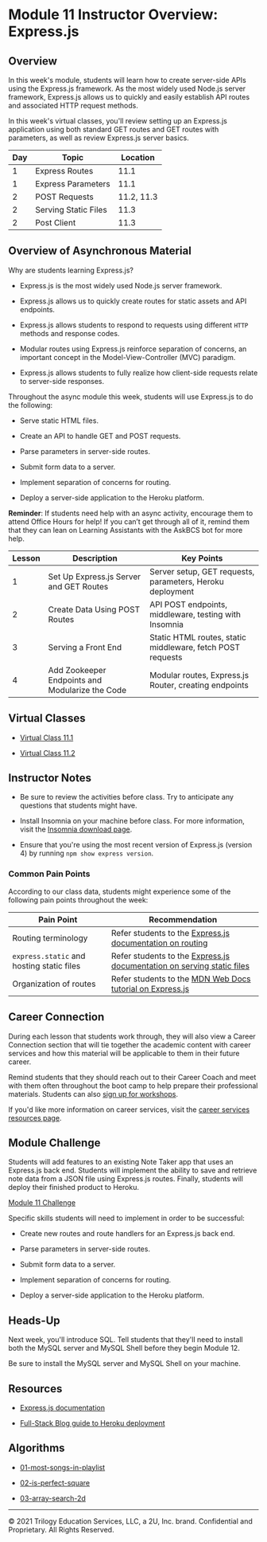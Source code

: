 # Module 11 Instructor Overview: Express.js

## Overview

In this week's module, students will learn how to create server-side APIs using the Express.js framework. As the most widely used Node.js server framework, Express.js allows us to quickly and easily establish API routes and associated HTTP request methods.

In this week's virtual classes, you'll review setting up an Express.js application using both standard GET routes and GET routes with parameters, as well as review Express.js server basics.

| Day | Topic                | Location   |
| --- | -------------------- | ---------- |
| 1   | Express Routes       | 11.1       |
| 1   | Express Parameters   | 11.1       |
| 2   | POST Requests        | 11.2, 11.3 |
| 2   | Serving Static Files | 11.3       |
| 2   | Post Client          | 11.3       |

## Overview of Asynchronous Material

Why are students learning Express.js?

* Express.js is the most widely used Node.js server framework.

* Express.js allows us to quickly create routes for static assets and API endpoints.

* Express.js allows students to respond to requests using different `HTTP` methods and response codes.

* Modular routes using Express.js reinforce separation of concerns, an important concept in the Model-View-Controller (MVC) paradigm.

* Express.js allows students to fully realize how client-side requests relate to server-side responses.

Throughout the async module this week, students will use Express.js to do the following:

* Serve static HTML files.

* Create an API to handle GET and POST requests.

* Parse parameters in server-side routes.

* Submit form data to a server.

* Implement separation of concerns for routing.

* Deploy a server-side application to the Heroku platform.

**Reminder**: If students need help with an async activity, encourage them to attend Office Hours for help! If you can’t get through all of it, remind them that they can lean on Learning Assistants with the AskBCS bot for more help.

| Lesson | Description                                     | Key Points                                                   |
| ------ | ----------------------------------------------- | ------------------------------------------------------------ |
| 1      | Set Up Express.js Server and GET Routes         | Server setup, GET requests, parameters, Heroku deployment  |
| 2      | Create Data Using POST Routes                   | API POST endpoints, middleware, testing with Insomnia      |
| 3      | Serving a Front End                             | Static HTML routes, static middleware, fetch POST requests |
| 4      | Add Zookeeper Endpoints and Modularize the Code | Modular routes, Express.js Router, creating endpoints           |

## Virtual Classes

* [Virtual Class 11.1](./11.1-REQUIRED.md)

* [Virtual Class 11.2](./11.2-REQUIRED.md)

## Instructor Notes

* Be sure to review the activities before class. Try to anticipate any questions that students might have.

* Install Insomnia on your machine before class. For more information, visit the [Insomnia download page](https://insomnia.rest/download).

* Ensure that you're using the most recent version of Express.js (version 4) by running `npm show express version`.

### Common Pain Points

According to our class data, students might experience some of the following pain points throughout the week:

| Pain Point                                | Recommendation                                                                                                                 |
| --- | --- |
| Routing terminology                       | Refer students to the [Express.js documentation on routing](https://expressjs.com/en/guide/routing.html)                                   |
| `express.static` and hosting static files | Refer students to the [Express.js documentation on serving static files](https://expressjs.com/en/starter/static-files.html)                  |
| Organization of routes                    | Refer students to the [MDN Web Docs tutorial on Express.js](https://developer.mozilla.org/en-US/docs/Learn/Server-side/Express_Nodejs/routes) |

## Career Connection

During each lesson that students work through, they will also view a Career Connection section that will tie together the academic content with career services and how this material will be applicable to them in their future career.

Remind students that they should reach out to their Career Coach and meet with them often throughout the boot camp to help prepare their professional materials. Students can also [sign up for workshops](https://careernetwork.2u.com/?utm_medium=Academics&utm_source=boot_camp).

If you'd like more information on career services, visit the [career services resources page](https://github.com/coding-boot-camp/fullstack-prework/pull/80/).

## Module Challenge

Students will add features to an existing Note Taker app that uses an Express.js back end. Students will implement the ability to save and retrieve note data from a JSON file using Express.js routes. Finally, students will deploy their finished product to Heroku.

[Module 11 Challenge](../../01-Class-Content/11-Express/02-Challenge/README.md)

Specific skills students will need to implement in order to be successful:

* Create new routes and route handlers for an Express.js back end.

* Parse parameters in server-side routes.

* Submit form data to a server.

* Implement separation of concerns for routing.

* Deploy a server-side application to the Heroku platform.

## Heads-Up

Next week, you'll introduce SQL. Tell students that they'll need to install both the MySQL server and MySQL Shell before they begin Module 12.

Be sure to install the MySQL server and MySQL Shell on your machine.

## Resources

* [Express.js documentation](https://expressjs.com/en/api.html)

* [Full-Stack Blog guide to Heroku deployment](https://coding-boot-camp.github.io/full-stack/heroku/heroku-deployment-guide)

## Algorithms

* [01-most-songs-in-playlist](../../01-Class-Content/11-Express/03-Algorithms/01-most-songs-in-playlist)

* [02-is-perfect-square](../../01-Class-Content/11-Express/03-Algorithms/02-is-perfect-square)

* [03-array-search-2d](../../01-Class-Content/11-Express/03-Algorithms/03-array-search-2d)

---
© 2021 Trilogy Education Services, LLC, a 2U, Inc. brand. Confidential and Proprietary. All Rights Reserved.
